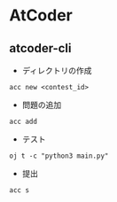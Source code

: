 # AtCoder

## atcoder-cli

- ディレクトリの作成
  
~~~
acc new <contest_id>
~~~

- 問題の追加

~~~
acc add
~~~

- テスト

~~~
oj t -c "python3 main.py"
~~~

- 提出

~~~
acc s
~~~